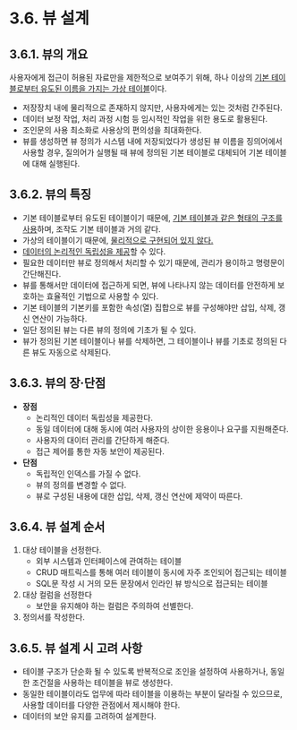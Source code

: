 # 3.6. 뷰 설계

## 3.6.1. 뷰의 개요
사용자에게 접근이 허용된 자료만을 제한적으로 보여주기 위해, 하나 이상의 <u>기본 테이블로부터 유도된 이름을 가지는 가상 테이블</u>이다.
- 저장장치 내에 물리적으로 존재하지 않지만, 사용자에게는 있는 것처럼 간주된다.
- 데이터 보정 작업, 처리 과정 시험 등 임시적인 작업을 위한 용도로 활용된다.
- 조인문의 사용 최소화로 사용상의 편의성을 최대화한다.
- 뷰를 생성하면 뷰 정의가 시스템 내에 저장되었다가 생성된 뷰 이름을 징의어에서 사용할 경우, 질의어가 실행될 때 뷰에 정의된 기본 테이블로 대체되어 기본 테이블에 대해 실행된다.

## 3.6.2. 뷰의 특징
- 기본 테이블로부터 유도된 테이블이기 때문에, <u>기본 테이블과 같은 형태의 구조를 사용</u>하며, 조작도 기본 테이블과 거의 같다.
- 가상의 테이블이기 때문에, <u>물리적으로 구현되어 있지 않다.</u>
- <u>데이터의 논리적인 독립성을 제공</u>할 수 있다.
- 필요한 데이터만 뷰로 정의해서 처리할 수 있기 때문에, 관리가 용이하고 명령문이 간단해진다.
- 뷰를 통해서만 데이터에 접근하게 되면, 뷰에 나타나지 않는 데이터를 안전하게 보호하는 효율적인 기법으로 사용할 수 있다.
- 기본 테이블의 기본키를 포함한 속성(열) 집합으로 뷰를 구성해야만 삽입, 삭제, 갱신 연산이 가능하다.
- 일단 정의된 뷰는 다른 뷰의 정의에 기초가 될 수 있다.
- 뷰가 정의된 기본 테이블이나 뷰를 삭제하면, 그 테이블이나 뷰를 기초로 정의된 다른 뷰도 자동으로 삭제된다.

## 3.6.3. 뷰의 장·단점
- **장점**
  - 논리적인 데이터 독립성을 제공한다.
  - 동일 데이터에 대해 동시에 여러 사용자의 상이한 응용이나 요구를 지원해준다.
  - 사용자의 대이터 관리를 간단하게 해준다.
  - 접근 제어를 통한 자동 보안이 제공된다.
- **단점**
  - 독립적인 인덱스를 가질 수 없다.
  - 뷰의 정의를 변경할 수 없다.
  - 뷰로 구성된 내용에 대한 삽입, 삭제, 갱신 연산에 제약이 따른다.

## 3.6.4. 뷰 설계 순서
1. 대상 테이블을 선정한다.
   - 외부 시스템과 인터페이스에 관여하는 테이블
   - CRUD 매트릭스를 통해 여러 테이블이 동시에 자주 조인되어 접근되는 테이블
   - SQL문 작성 시 거의 모든 문장에서 인라인 뷰 방식으로 접근되는 테이블
2. 대상 컬럼을 선정한다
   - 보안을 유지해야 하는 컬럼은 주의하여 선별한다.
3. 정의서를 작성한다.

## 3.6.5. 뷰 설계 시 고려 사항
- 테이블 구조가 단순화 될 수 있도록 반복적으로 조인을 설정하여 사용하거나, 동일한 조건절을 사용하는 테이블을 뷰로 생성한다.
- 동일한 테이블이라도 업무에 따라 테이블을 이용하는 부분이 달라질 수 있으므로, 사용할 데이터를 다양한 관점에서 제시해야 한다.
- 데이터의 보안 유지를 고려하여 설계한다.